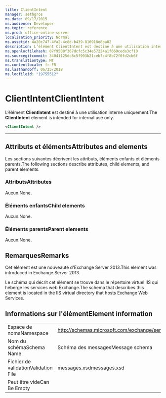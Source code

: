 ```yaml
---
title: ClientIntent
manager: sethgros
ms.date: 09/17/2015
ms.audience: Developer
ms.topic: reference
ms.prod: office-online-server
localization_priority: Normal
ms.assetid: 4a20c747-4fa2-4c8d-b439-816918e8ba02
description: L’élément ClientIntent est destiné à une utilisation interne uniquement.
ms.openlocfilehash: 07f9508f367dcfc5c34e57224a1f669ceda3cf10
ms.sourcegitcommit: 34041125dc8c5f993b21cebfc4f8b72f0fd2cb6f
ms.translationtype: MT
ms.contentlocale: fr-FR
ms.lasthandoff: 06/25/2018
ms.locfileid: "19755512"
---
```

# <a name="clientintent"></a><span data-ttu-id="e37ee-103">ClientIntent</span><span class="sxs-lookup"><span data-stu-id="e37ee-103">ClientIntent</span></span>

<span data-ttu-id="e37ee-104">L’élément **ClientIntent** est destiné à une utilisation interne uniquement.</span><span class="sxs-lookup"><span data-stu-id="e37ee-104">The **ClientIntent** element is intended for internal use only.</span></span> 
  
```XML
<ClientIntent />
```

 ****
## <a name="attributes-and-elements"></a><span data-ttu-id="e37ee-105">Attributs et éléments</span><span class="sxs-lookup"><span data-stu-id="e37ee-105">Attributes and elements</span></span>

<span data-ttu-id="e37ee-106">Les sections suivantes décrivent les attributs, éléments enfants et éléments parents.</span><span class="sxs-lookup"><span data-stu-id="e37ee-106">The following sections describe attributes, child elements, and parent elements.</span></span>
  
### <a name="attributes"></a><span data-ttu-id="e37ee-107">Attributs</span><span class="sxs-lookup"><span data-stu-id="e37ee-107">Attributes</span></span>

<span data-ttu-id="e37ee-108">Aucun.</span><span class="sxs-lookup"><span data-stu-id="e37ee-108">None.</span></span>
  
### <a name="child-elements"></a><span data-ttu-id="e37ee-109">Éléments enfants</span><span class="sxs-lookup"><span data-stu-id="e37ee-109">Child elements</span></span>

<span data-ttu-id="e37ee-110">Aucun.</span><span class="sxs-lookup"><span data-stu-id="e37ee-110">None.</span></span>
  
### <a name="parent-elements"></a><span data-ttu-id="e37ee-111">Éléments parents</span><span class="sxs-lookup"><span data-stu-id="e37ee-111">Parent elements</span></span>

<span data-ttu-id="e37ee-112">Aucun.</span><span class="sxs-lookup"><span data-stu-id="e37ee-112">None.</span></span>
  
## <a name="remarks"></a><span data-ttu-id="e37ee-113">Remarques</span><span class="sxs-lookup"><span data-stu-id="e37ee-113">Remarks</span></span>

<span data-ttu-id="e37ee-114">Cet élément est une nouveauté d'Exchange Server 2013.</span><span class="sxs-lookup"><span data-stu-id="e37ee-114">This element was introduced in Exchange Server 2013.</span></span>
  
<span data-ttu-id="e37ee-115">Le schéma qui décrit cet élément se trouve dans le répertoire virtuel IIS qui héberge les services web Exchange.</span><span class="sxs-lookup"><span data-stu-id="e37ee-115">The schema that describes this element is located in the IIS virtual directory that hosts Exchange Web Services.</span></span>
  
## <a name="element-information"></a><span data-ttu-id="e37ee-116">Informations sur l'élément</span><span class="sxs-lookup"><span data-stu-id="e37ee-116">Element information</span></span>

|||
|:-----|:-----|
|<span data-ttu-id="e37ee-117">Espace de noms</span><span class="sxs-lookup"><span data-stu-id="e37ee-117">Namespace</span></span>  <br/> |http://schemas.microsoft.com/exchange/services/2006/messages  <br/> |
|<span data-ttu-id="e37ee-118">Nom du schéma</span><span class="sxs-lookup"><span data-stu-id="e37ee-118">Schema Name</span></span>  <br/> |<span data-ttu-id="e37ee-119">Schéma des messages</span><span class="sxs-lookup"><span data-stu-id="e37ee-119">Message schema</span></span>  <br/> |
|<span data-ttu-id="e37ee-120">Fichier de validation</span><span class="sxs-lookup"><span data-stu-id="e37ee-120">Validation File</span></span>  <br/> |<span data-ttu-id="e37ee-121">messages.xsd</span><span class="sxs-lookup"><span data-stu-id="e37ee-121">messages.xsd</span></span>  <br/> |
|<span data-ttu-id="e37ee-122">Peut être vide</span><span class="sxs-lookup"><span data-stu-id="e37ee-122">Can Be Empty</span></span>  <br/> ||
   

